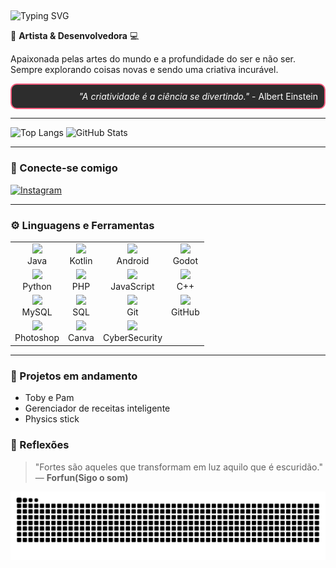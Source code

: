 ##  <span align="center">
  <img src="https://readme-typing-svg.herokuapp.com?font=Fira+Code&pause=1000&color=fecb00&width=435&lines=Ol%C3%A1%2C+eu+sou+a+Bella+ヾ(•ω•`)o;Bem-vindo+ao+meu+GitHub+✍(◔◡◔)" alt="Typing SVG" />
</span>

🎨 **Artista & Desenvolvedora** 💻

Apaixonada pelas artes do mundo e a profundidade do ser e não ser. Sempre explorando coisas novas e sendo uma criativa incurável.


<div align="right" style="border: 2px solid #f75c7e; padding: 10px; border-radius: 10px; background-color: #2d2d2d; color: #fff;">
  <i>"A criatividade é a ciência se divertindo."</i> - Albert Einstein
</div>

---


![Top Langs](https://github-readme-stats.vercel.app/api/top-langs/?username=BellaFGS&layout=compact&theme=outrun)
![GitHub Stats](https://github-readme-stats.vercel.app/api?username=BellaFGS&show_icons=true&theme=outrun)

---


### 🚀 Conecte-se comigo

[![Instagram](https://img.shields.io/badge/-Instagram-E4405F?style=for-the-badge&logo=instagram&logoColor=white)](https://www.instagram.com/bella_f.g.s/) 

---

### ⚙️ Linguagens e Ferramentas

<table>
  <tr>
    <td align="center"><img src="https://cdn.jsdelivr.net/gh/devicons/devicon/icons/java/java-original.svg" width="40px"/><br>Java</td>
    <td align="center"><img src="https://cdn.jsdelivr.net/gh/devicons/devicon/icons/kotlin/kotlin-original.svg" width="40px"/><br>Kotlin</td>
    <td align="center"><img src="https://cdn.jsdelivr.net/gh/devicons/devicon/icons/android/android-original.svg" width="40px"/><br>Android</td>
    <td align="center"><img src="https://cdn.jsdelivr.net/gh/devicons/devicon/icons/godot/godot-original.svg" width="40px"/><br>Godot</td>
  </tr>
  <tr>
    <td align="center"><img src="https://cdn.jsdelivr.net/gh/devicons/devicon/icons/python/python-original.svg" width="40px"/><br>Python</td>
    <td align="center"><img src="https://cdn.jsdelivr.net/gh/devicons/devicon/icons/php/php-original.svg" width="40px"/><br>PHP</td>
    <td align="center"><img src="https://cdn.jsdelivr.net/gh/devicons/devicon/icons/javascript/javascript-original.svg" width="40px"/><br>JavaScript</td>
    <td align="center"><img src="https://cdn.jsdelivr.net/gh/devicons/devicon/icons/cplusplus/cplusplus-original.svg" width="40px"/><br>C++</td>
  </tr>
  <tr>
    <td align="center"><img src="https://cdn.jsdelivr.net/gh/devicons/devicon/icons/mysql/mysql-original.svg" width="40px"/><br>MySQL</td>
    <td align="center"><img src="https://cdn.jsdelivr.net/gh/devicons/devicon/icons/sqlite/sqlite-original.svg" width="40px"/><br>SQL</td>
    <td align="center"><img src="https://cdn.jsdelivr.net/gh/devicons/devicon/icons/git/git-original.svg" width="40px"/><br>Git</td>
    <td align="center"><img src="https://cdn.jsdelivr.net/gh/devicons/devicon/icons/github/github-original.svg" width="40px"/><br>GitHub</td>
  </tr>
  <tr>
  <td align="center"><img src="https://cdn.jsdelivr.net/gh/devicons/devicon/icons/photoshop/photoshop-plain.svg" width="40px"/><br>Photoshop</td>
  <td align="center"><img src="https://img.icons8.com/color/48/000000/canva.png" width="40px"/><br>Canva</td>
  <td align="center"><img src="https://img.icons8.com/ios-filled/50/000000/cyber-security.png" width="40px"/><br>CyberSecurity</td>
</tr>

</table>


---

### 📌 Projetos em andamento

- Toby e Pam
- Gerenciador de receitas inteligente
- Physics stick

### 💬 Reflexões

> "Fortes são aqueles que transformam em luz aquilo que é escuridão." — **Forfun(Sigo o som)**

<picture align="center"> 
  <source media="(prefers-color-scheme: dark)" srcset="https://raw.githubusercontent.com/BellaFGS/BellaFGS/output/github-contribution-grid-snake-dark.svg"> 
  <source media="(prefers-color-scheme: light)" srcset="https://raw.githubusercontent.com/BellaFGS/BellaFGS/output/github-contribution-grid-snake.svg"> 
  <img align="center" alt="github contribution grid snake animation" src="https://raw.githubusercontent.com/BellaFGS/BellaFGS/output/github-contribution-grid-snake.svg"> 
</picture>






